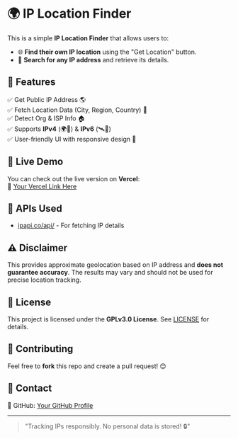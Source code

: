 # 🌍 IP Location Finder

This is a simple **IP Location Finder** that allows users to:
- 🌐 **Find their own IP location** using the "Get Location" button.
- 🔎 **Search for any IP address** and retrieve its details.

## 📌 Features
✅ Get Public IP Address 🌎  
✅ Fetch Location Data (City, Region, Country) 📍  
✅ Detect Org & ISP Info 🏠  
✅ Supports **IPv4** (🌍🔢) & **IPv6** (🛰️🔢)  
✅ User-friendly UI with responsive design 📱  

## 🚀 Live Demo
You can check out the live version on **Vercel**:  
🔗 [Your Vercel Link Here](https://ip-location-finder.vercel.app/)

## 📡 APIs Used
- [ipapi.co/api/](https://ipapi.co/api/) - For fetching IP details

## ⚠️ Disclaimer
This provides approximate geolocation based on IP address and **does not guarantee accuracy**. The results may vary and should not be used for precise location tracking.

## 📜 License
This project is licensed under the **GPLv3.0 License**. See [LICENSE](LICENSE) for details.

## 🌟 Contributing
Feel free to **fork** this repo and create a pull request! 😊  

## 📩 Contact
🐙 GitHub: [Your GitHub Profile](https://github.com/CyberPratik)  

---
> "Tracking IPs responsibly. No personal data is stored! 🔒"
